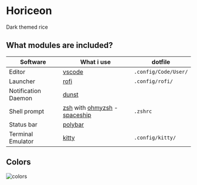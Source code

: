 # Horiceon

Dark themed rice

## What modules are included?

| Software            | What i use                                                   | dotfile              |
| ------------------- | ------------------------------------------------------------ | -------------------- |
| Editor              | [vscode](https://github.com/microsoft/vscode)                | `.config/Code/User/` |
| Launcher            | [rofi](https://github.com/davatorium/rofi)                   | `.config/rofi/`      |
| Notification Daemon | [dunst](https://github.com/dunst-project/dunst)              |                      |
| Shell prompt        | [zsh](https://zsh.org) with [ohmyzsh](https://github.com/ohmyzsh/ohmyzsh) - [spaceship](https://github.com/denysdovhan/spaceship-prompt) | `.zshrc`             |
| Status bar          | [polybar](https://github.com/polybar/polybar)                |                      |
| Terminal Emulator   | [kitty](https://sw.kovidgoyal.net/kitty)                     | `.config/kitty/`     |

## Colors

![colors](https://raw.githubusercontent.com/shiftgeist/horiceon/images/colors.png)
